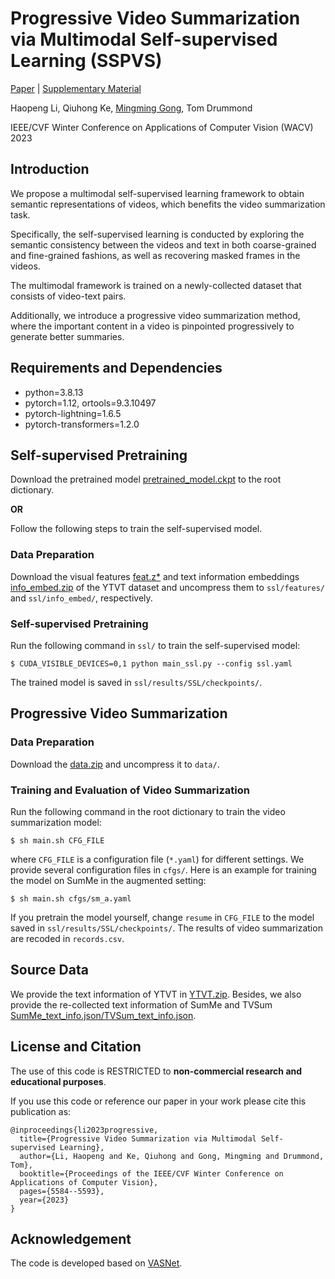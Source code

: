 # Progressive Video Summarization via Multimodal Self-supervised Learning (SSPVS)
[Paper](https://arxiv.org/pdf/2201.02494.pdf) | [Supplementary Material](https://unimelbcloud-my.sharepoint.com/:b:/g/personal/haopengl1_student_unimelb_edu_au/EQnk1g8ZcE9BsGFJ-6upSXUBR5n1YVzeBjhfKglk9tJmNQ?e=P15I1c)

Haopeng Li, Qiuhong Ke, [Mingming Gong](https://mingming-gong.github.io/), Tom Drummond

IEEE/CVF Winter Conference on Applications of Computer Vision (WACV) 2023


## Introduction

We propose a multimodal self-supervised learning framework to obtain semantic representations of videos, which benefits the video summarization task. 

Specifically, the self-supervised learning is conducted by exploring the  semantic consistency between  the videos and text in both coarse-grained and fine-grained fashions, as well as recovering  masked frames in the  videos. 

The multimodal framework is trained on a newly-collected dataset that consists of video-text pairs. 

Additionally, we introduce a progressive video summarization method, where the important content in a video is pinpointed progressively to generate better summaries.


## Requirements and Dependencies

- python=3.8.13
- pytorch=1.12, ortools=9.3.10497
- pytorch-lightning=1.6.5 
- pytorch-transformers=1.2.0


## Self-supervised Pretraining


Download the pretrained model [pretrained_model.ckpt](https://figshare.com/articles/journal_contribution/SSPVS/29979121) to the root dictionary.

**OR**

Follow the following steps to train the self-supervised model.

### Data Preparation

Download the visual features [feat.z*](https://figshare.com/articles/journal_contribution/SSPVS/29979121) and text information embeddings [info_embed.zip](https://figshare.com/articles/journal_contribution/SSPVS/29979121) of the YTVT dataset and uncompress them to `ssl/features/` and `ssl/info_embed/`, respectively.


### Self-supervised Pretraining
Run the following command in `ssl/` to train the self-supervised model: 

```
$ CUDA_VISIBLE_DEVICES=0,1 python main_ssl.py --config ssl.yaml
```
The trained model is saved in `ssl/results/SSL/checkpoints/`.


## Progressive Video Summarization

### Data Preparation

Download the [data.zip](https://figshare.com/articles/journal_contribution/SSPVS/29979121) and uncompress it to ``data/``.


### Training and Evaluation of Video Summarization
Run the following command in the root dictionary to train the video summarization model: 

```
$ sh main.sh CFG_FILE
```
where `CFG_FILE` is a configuration file (`*.yaml`) for different settings. We provide several configuration files in `cfgs/`. Here is an example for training the model on SumMe in the augmented setting: 

```
$ sh main.sh cfgs/sm_a.yaml
```

If you pretrain the model yourself, change `resume` in `CFG_FILE`  to the model saved in `ssl/results/SSL/checkpoints/`. The results of video summarization are recoded in ``records.csv``.


## Source Data

We provide the text information of YTVT in [YTVT.zip](https://figshare.com/articles/journal_contribution/SSPVS/29979121). Besides, we also provide the re-collected text information of SumMe and TVSum [SumMe_text_info.json/TVSum_text_info.json](https://figshare.com/articles/journal_contribution/SSPVS/29979121).

## License and Citation

The use of this code is RESTRICTED to **non-commercial research and educational purposes**.

If you use this code or reference our paper in your work please cite this publication as:

```
@inproceedings{li2023progressive,
  title={Progressive Video Summarization via Multimodal Self-supervised Learning},
  author={Li, Haopeng and Ke, Qiuhong and Gong, Mingming and Drummond, Tom},
  booktitle={Proceedings of the IEEE/CVF Winter Conference on Applications of Computer Vision},
  pages={5584--5593},
  year={2023}
}
```
## Acknowledgement

The code is developed based on [VASNet](https://github.com/ok1zjf/VASNet).

